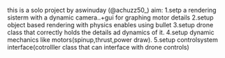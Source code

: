 this is a solo project by aswinuday (@achuzz50_)
aim:
  1.setp a rendering sisterm with a dynamic camera..+gui for graphing motor details
  2.setup object based rendering with physics enables using bullet
  3.setup drone class that correctly holds the details ad dynamics of it.
  4.setup dynamic mechanics like motors(spinup,thrust,power draw).
  5.setup controlsystem interface(cotrolller class that can interface with drone controls) 
